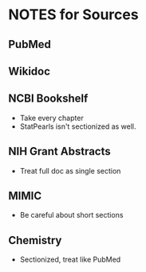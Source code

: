 # NOTES for Sources

## PubMed

## Wikidoc

## NCBI Bookshelf

- Take every chapter
- StatPearls isn't sectionized as well.

##  NIH Grant Abstracts
- Treat full doc as single section

## MIMIC
- Be careful about short sections

## Chemistry
- Sectionized, treat like PubMed